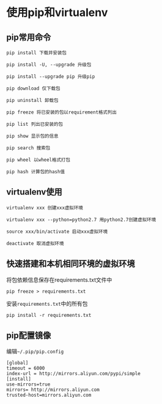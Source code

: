 # 使用pip和virtualenv

## pip常用命令
```
pip install 下载并安装包

pip install -U, --upgrade 升级包

pip install --upgrade pip 升级pip

pip download 仅下载包

pip uninstall 卸载包

pip freeze 将已安装的包以requirement格式列出

pip list 列出已安装的包

pip show 显示包的信息

pip search 搜索包

pip wheel 以wheel格式打包

pip hash 计算包的hash值

```
## virtualenv使用
```
virtualenv xxx 创建xxx虚拟环境

virtualenv xxx --python=python2.7 用python2.7创建虚拟环境

source xxx/bin/activate 启动xxx虚拟环境

deactivate 取消虚拟环境
```
## 快速搭建和本机相同环境的虚拟环境

将包依赖信息保存在requirements.txt文件中
```
pip freeze > requirements.txt
```
安装`requirements.txt`中的所有包
```
pip install -r requirements.txt
```

## pip配置镜像

编辑`~/.pip/pip.config`

```
[global]
timeout = 6000
index-url = http://mirrors.aliyun.com/pypi/simple
[install]
use-mirrors=true
mirrors= http://mirrors.aliyun.com
trusted-host=mirrors.aliyun.com
```

